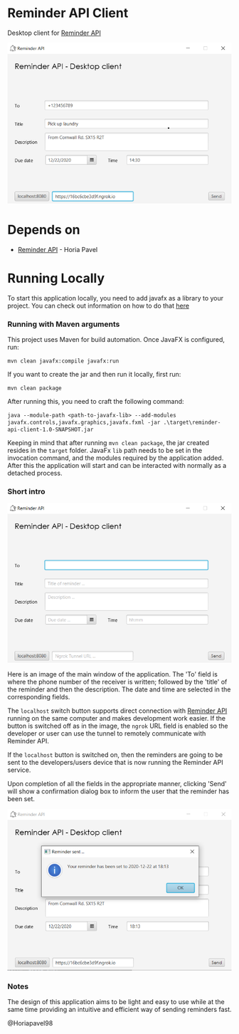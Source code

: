 # Reminder API Client

Desktop client for [Reminder API](https://github.com/Horiapavel98/reminder-api-pub)

![alt text](img/ng_screen.png)

# Depends on

* [Reminder API](https://github.com/Horiapavel98/reminder-api-pub) - Horia Pavel

# Running Locally

To start this application locally, you need to add javafx as a library to your project.
You can check out information on how to do that [here](https://openjfx.io/openjfx-docs/)

### Running with Maven arguments

This project uses Maven for build automation. Once JavaFX is configured, run:
   
    mvn clean javafx:compile javafx:run

If you want to create the jar and then run it locally, first run:

    mvn clean package

After running this, you need to craft the following command:

    java --module-path <path-to-javafx-lib> --add-modules javafx.controls,javafx.graphics,javafx.fxml -jar .\target\reminder-api-client-1.0-SNAPSHOT.jar

Keeping in mind that after running `mvn clean package`, the jar created resides
in the `target` folder. JavaFx `lib` path needs to be set in the invocation command, 
and the modules required by the application added. After this the application
will start and can be interacted with normally as a detached process.

### Short intro

![alt_text](img/empty_screen.png)

Here is an image of the main window of the application. The 'To' field is where
the phone number of the receiver is written; followed by the 'title' of the reminder
and then the description. The date and time are selected in the corresponding fields.

The `localhost` switch button supports direct connection with [Reminder API](https://github.com/Horiapavel98/reminder-api-pub)
running on the same computer and makes development work easier. If the button
is switched off as in the image, the `ngrok` URL field is enabled so the developer
or user can use the tunnel to remotely communicate with Reminder API.

If the `localhost` button is switched on, then the reminders are going to be sent
to the developers/users device that is now running the Reminder API service.

Upon completion of all the fields in the appropriate manner, clicking 'Send'
will show a confirmation dialog box to inform the user that the reminder has been
set.

![img.png](img/reminder_confirmation.png)


### Notes

The design of this application aims to be light and easy to use while at the same
time providing an intuitive and efficient way of sending reminders fast.

@Horiapavel98
